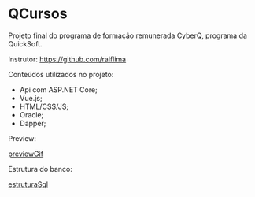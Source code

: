 # QCursos
Projeto final do programa de formação remunerada CyberQ, programa da QuickSoft.

Instrutor: https://github.com/ralflima

Conteúdos utilizados no projeto:
- Api com ASP.NET Core;
- Vue.js;
- HTML/CSS/JS;
- Oracle;
- Dapper;

Preview:

[previewGif](https://user-images.githubusercontent.com/100238374/199863683-63f5ce3a-1fd4-4a52-b0e1-ccf2e7eef979.gif)

Estrutura do banco:

[estruturaSql](https://user-images.githubusercontent.com/100238374/199863603-78ee66ac-059b-40db-b80b-527730e633cf.png)


